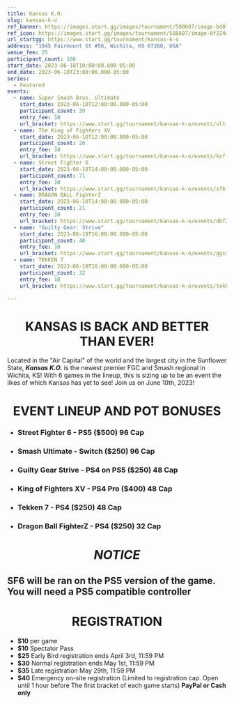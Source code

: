```yaml
---
title: Kansas K.O.
slug: kansas-k-o
ref_banner: https://images.start.gg/images/tournament/508607/image-bd8f07cde0467549c603f96c70ad8354.png?ehk=lTqCbDADDg6YrSLhUHYPNe2Y7JHeeyIXeykeT28uEYc%3D&ehkOptimized=nDmftbHxEpWAAcwHyTuWEHPyvsPsdZskCrlQRAIaM8g%3D
ref_icon: https://images.start.gg/images/tournament/508607/image-0f224a1110f402dad4ef10ee1efb7741.png?ehk=WLTomI6qosPNFOvwLn74o%2FIIyx4EC4Lk01NIQAm0vgw%3D&ehkOptimized=7ao8mow8N7%2BF1gdYXAGvx9ODgKlSC6ba5IYRC6pYlrE%3D
url_startgg: https://www.start.gg/tournament/kansas-k-o
address: "1845 Fairmount St #56, Wichita, KS 67260, USA"
venue_fee: 25
participant_count: 166
start_date: 2023-06-10T10:00:00.000-05:00
end_date: 2023-06-10T23:00:00.000-05:00
series:
  - Featured
events:
  - name: Super Smash Bros. Ultimate
    start_date: 2023-06-10T12:00:00.000-05:00
    participant_count: 39
    entry_fee: 10
    url_bracket: https://www.start.gg/tournament/kansas-k-o/events/ultimate-singles/brackets/1274151/1953059
  - name: The King of Fighters XV
    start_date: 2023-06-10T12:00:00.000-05:00
    participant_count: 26
    entry_fee: 10
    url_bracket: https://www.start.gg/tournament/kansas-k-o/events/kof-xv-singles/brackets/1285131/1968017
  - name: Street Fighter 6
    start_date: 2023-06-10T14:00:00.000-05:00
    participant_count: 71
    entry_fee: 10
    url_bracket: https://www.start.gg/tournament/kansas-k-o/events/sf6-singles/brackets/1274146/1953053
  - name: DRAGON BALL FighterZ
    start_date: 2023-06-10T14:00:00.000-05:00
    participant_count: 21
    entry_fee: 10
    url_bracket: https://www.start.gg/tournament/kansas-k-o/events/dbfz-singles/brackets/1303021/1991821
  - name: "Guilty Gear: Strive"
    start_date: 2023-06-10T16:00:00.000-05:00
    participant_count: 40
    entry_fee: 10
    url_bracket: https://www.start.gg/tournament/kansas-k-o/events/ggst-singles/brackets/1274150/1953058
  - name: TEKKEN 7
    start_date: 2023-06-10T16:00:00.000-05:00
    participant_count: 32
    entry_fee: 10
    url_bracket: https://www.start.gg/tournament/kansas-k-o/events/tekken-7-singles/brackets/1285132/1968018

---
```


# <div align="center">KANSAS IS BACK AND BETTER THAN EVER!
Located in the "Air Capital" of the world  and the largest city in the Sunflower State, ***Kansas K.O.*** is the newest premier FGC and Smash regional in Wichita, KS! With 6 games in the lineup, this is sizing up to be an event the likes of which Kansas has yet to see! Join us on June 10th, 2023!


# <div align="center">**EVENT LINEUP AND POT BONUSES**

- ### Street Fighter 6 - **PS5** (**$500**) 96 Cap
- ### Smash Ultimate - **Switch** (**$250**) 96 Cap
- ### Guilty Gear Strive - **PS4 on PS5** (**$250**) 48 Cap
- ### King of Fighters XV - **PS4 Pro** (**$400**) 48 Cap
- ### Tekken 7 - **PS4** (**$250**) 48 Cap
- ### Dragon Ball FighterZ - PS4 ($250) 32 Cap

# <div align="center">*NOTICE*
## SF6 will be ran on the PS5 version of the game. You will need a PS5 compatible controller


# <div align="center">**REGISTRATION**

- **$10** per game
- **$10** Spectator Pass
-  **$25** Early Bird registration ends April 3rd, 11:59 PM
- **$30** Normal registration ends May 1st, 11:59 PM
-  **$35** Late registration May 29th, 11:59 PM
-  **$40** Emergency on-site registration (Limited to registration cap. Open until 1 hour before The first bracket of each game starts) **PayPal or Cash only**
  
